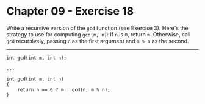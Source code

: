 # Chapter 09 - Exercise 18

Write a recursive version of the `gcd` function (see Exercise 3). Here's the strategy to use for computing `gcd(m, n)`: If `n` is `0`, return `m`. Otherwise, call `gcd` recursively, passing `n` as the first argument and `m % n` as the second.

---

```
int gcd(int m, int n);

...

int gcd(int m, int n)
{
    return n == 0 ? m : gcd(n, m % n);
}
```
